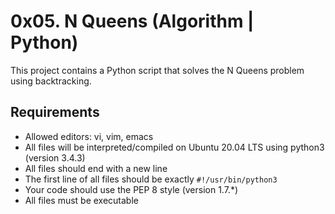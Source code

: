 # 0x05. N Queens (Algorithm | Python)

This project contains a Python script that solves the N Queens problem using backtracking.

## Requirements

- Allowed editors: vi, vim, emacs
- All files will be interpreted/compiled on Ubuntu 20.04 LTS using python3 (version 3.4.3)
- All files should end with a new line
- The first line of all files should be exactly `#!/usr/bin/python3`
- Your code should use the PEP 8 style (version 1.7.\*)
- All files must be executable
